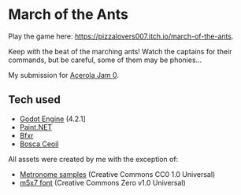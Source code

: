 # March of the Ants

Play the game here: https://pizzalovers007.itch.io/march-of-the-ants.

Keep with the beat of the marching ants! Watch the captains for their commands, but be careful, some of them may be phonies...

My submission for [Acerola Jam 0](https://itch.io/jam/acerola-jam-0).

## Tech used

* [Godot Engine](https://godotengine.org/) (4.2.1]
* [Paint.NET](https://www.getpaint.net/)
* [Bfxr](https://www.bfxr.net/)
* [Bosca Ceoil](https://boscaceoil.net/)

All assets were created by me with the exception of:

* [Metronome samples](https://www.reddit.com/r/audioengineering/comments/kg8gth/free_click_track_sound_archive/) (Creative Commons CC0 1.0 Universal)
* [m5x7 font](https://managore.itch.io/m5x7) (Creative Commons Zero v1.0 Universal)
